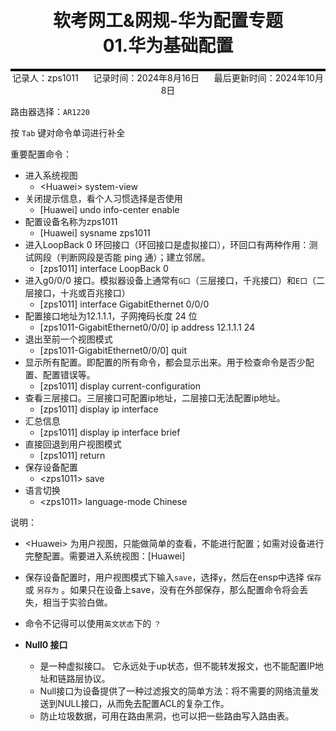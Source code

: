 <div style="border-bottom: 4px solid black; width: 100%; box-sizing: border-box; text-align: center; padding-top: 0.1rem;" align="center">
    <h1>软考网工&网规-华为配置专题<br/><span>01.华为基础配置</span></h1>
</div>
<div style="text-align: center;" align="center">
    记录人：zps1011&nbsp;&nbsp;&nbsp;&nbsp;&nbsp;&nbsp;记录时间：2024年8月16日&nbsp;&nbsp;&nbsp;&nbsp;&nbsp;&nbsp;最后更新时间：2024年10月8日
</div>



路由器选择：`AR1220`

按 `Tab` 键对命令单词进行补全

重要配置命令：
- 进入系统视图
   - \<Huawei> system-view 
- 关闭提示信息，看个人习惯选择是否使用
   - \[Huawei] undo info-center enable
- 配置设备名称为zps1011
   - \[Huawei] sysname zps1011
- 进入LoopBack 0 环回接口（环回接口是虚拟接口），环回口有两种作用：测试网段（判断网段是否能 ping 通）；建立邻居。
   - \[zps1011] interface LoopBack 0
- 进入g0/0/0 接口。模拟器设备上通常有`G口`（三层接口，千兆接口）和`E口`（二层接口，十兆或百兆接口） 
   - \[zps1011] interface GigabitEthernet 0/0/0
- 配置接口地址为12.1.1.1，子网掩码长度 24 位 
   - \[zps1011-GigabitEthernet0/0/0] ip address 12.1.1.1 24
- 退出至前一个视图模式 
   - \[zps1011-GigabitEthernet0/0/0] quit
- 显示所有配置。即配置的所有命令，都会显示出来。用于检查命令是否少配置、配置错误等。 
   - \[zps1011] display current-configuration
-  查看三层接口。三层接口可配置ip地址，二层接口无法配置ip地址。 
   - \[zps1011] display ip interface
- 汇总信息
   - \[zps1011] display ip interface brief
- 直接回退到用户视图模式 
   - \[zps1011] return
- 保存设备配置
   - \<zps1011> save
- 语言切换
   - \<zps1011> language-mode Chinese
     

说明：
- \<Huawei> 为用户视图，只能做简单的查看，不能进行配置；如需对设备进行完整配置。需要进入系统视图：\[Huawei]

- 保存设备配置时，用户视图模式下输入`save`，选择`y`，然后在ensp中选择 `保存` 或 `另存为` 。如果只在设备上save，没有在外部保存，那么配置命令将会丢失，相当于实验白做。
  
- 命令不记得可以使用`英文状态`下的 `？`

- **Null0 接口**
   - 是一种虚拟接口。 它永远处于up状态，但不能转发报文，也不能配置IP地址和链路层协议。
   - Null接口为设备提供了一种过滤报文的简单方法：将不需要的网络流量发送到NULL接口，从而免去配置ACL的复杂工作。
   - 防止垃圾数据，可用在路由黑洞，也可以把一些路由写入路由表。

